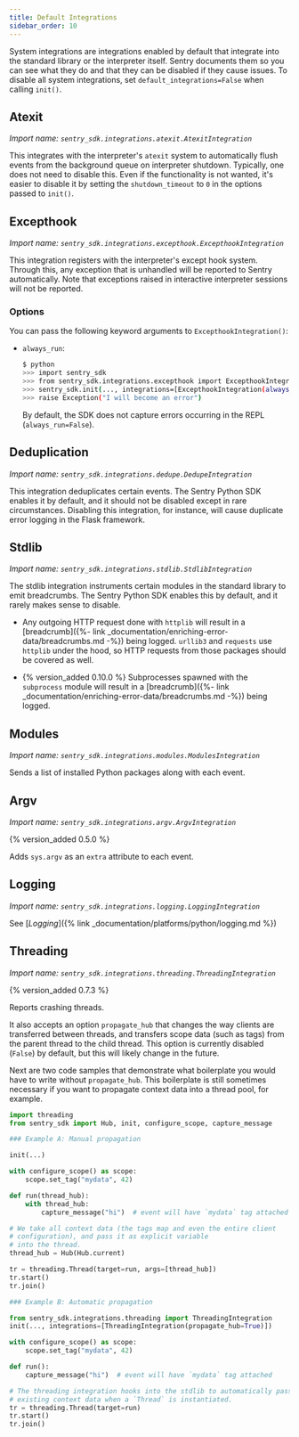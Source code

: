 ```yaml
---
title: Default Integrations
sidebar_order: 10
---
```


System integrations are integrations enabled by default that integrate into the
standard library or the interpreter itself.  Sentry documents them so you can see
what they do and that they can be disabled if they cause issues.  To disable
all system integrations, set `default_integrations=False` when calling `init()`.

## Atexit
*Import name: `sentry_sdk.integrations.atexit.AtexitIntegration`*

This integrates with the interpreter's `atexit` system to automatically flush
events from the background queue on interpreter shutdown.  Typically, one does
not need to disable this.  Even if the functionality is not wanted, it's easier to disable it by setting the `shutdown_timeout` to `0` in the options passed to
`init()`.

## Excepthook
*Import name: `sentry_sdk.integrations.excepthook.ExcepthookIntegration`*

This integration registers with the interpreter's except hook system.  Through this,
any exception that is unhandled will be reported to Sentry automatically.  Note that exceptions
raised in interactive interpreter sessions will not be reported.

### Options

You can pass the following keyword arguments to `ExcepthookIntegration()`:

* `always_run`:
    
  ```bash
  $ python
  >>> import sentry_sdk
  >>> from sentry_sdk.integrations.excepthook import ExcepthookIntegration
  >>> sentry_sdk.init(..., integrations=[ExcepthookIntegration(always_run=True)])
  >>> raise Exception("I will become an error")
  ```

  By default, the SDK does not capture errors occurring in the REPL (`always_run=False`).

## Deduplication
*Import name: `sentry_sdk.integrations.dedupe.DedupeIntegration`*

This integration deduplicates certain events. The Sentry Python SDK enables it by default, and it should not be disabled except in rare circumstances. Disabling this integration, for instance, will cause duplicate error logging in the Flask framework.

## Stdlib
*Import name: `sentry_sdk.integrations.stdlib.StdlibIntegration`*

The stdlib integration instruments certain modules in the standard library to emit breadcrumbs.  The Sentry Python SDK enables this by default, and it rarely makes sense to disable.

* Any outgoing HTTP request done with `httplib` will result in a [breadcrumb]({%- link _documentation/enriching-error-data/breadcrumbs.md -%}) being logged. `urllib3` and `requests` use `httplib` under the hood, so HTTP requests from those packages should be covered as well.

* {% version_added 0.10.0 %} Subprocesses spawned with the `subprocess` module will result in a [breadcrumb]({%- link _documentation/enriching-error-data/breadcrumbs.md -%}) being logged.

## Modules
*Import name: `sentry_sdk.integrations.modules.ModulesIntegration`*

Sends a list of installed Python packages along with each event.

## Argv
*Import name: `sentry_sdk.integrations.argv.ArgvIntegration`*

{% version_added 0.5.0 %}

Adds `sys.argv` as an `extra` attribute to each event.

## Logging
*Import name: `sentry_sdk.integrations.logging.LoggingIntegration`*

See [_Logging_]({% link _documentation/platforms/python/logging.md %})

## Threading
*Import name: `sentry_sdk.integrations.threading.ThreadingIntegration`*

{% version_added 0.7.3 %}

Reports crashing threads.

It also accepts an option `propagate_hub` that changes the way clients are transferred between threads, and transfers scope data (such as tags) from the parent thread to the child thread. This option is currently disabled (`False`) by default, but this will likely change in the future.

Next are two code samples that demonstrate what boilerplate you would have to write without `propagate_hub`. This boilerplate is still sometimes necessary if you want to propagate context data into a thread pool, for example.

```python
import threading
from sentry_sdk import Hub, init, configure_scope, capture_message

### Example A: Manual propagation

init(...)

with configure_scope() as scope:
    scope.set_tag("mydata", 42)

def run(thread_hub):
    with thread_hub:
        capture_message("hi")  # event will have `mydata` tag attached

# We take all context data (the tags map and even the entire client
# configuration), and pass it as explicit variable
# into the thread.
thread_hub = Hub(Hub.current)

tr = threading.Thread(target=run, args=[thread_hub])
tr.start()
tr.join()

### Example B: Automatic propagation

from sentry_sdk.integrations.threading import ThreadingIntegration
init(..., integrations=[ThreadingIntegration(propagate_hub=True)])

with configure_scope() as scope:
    scope.set_tag("mydata", 42)

def run():
    capture_message("hi")  # event will have `mydata` tag attached

# The threading integration hooks into the stdlib to automatically pass
# existing context data when a `Thread` is instantiated.
tr = threading.Thread(target=run)
tr.start()
tr.join()
```
